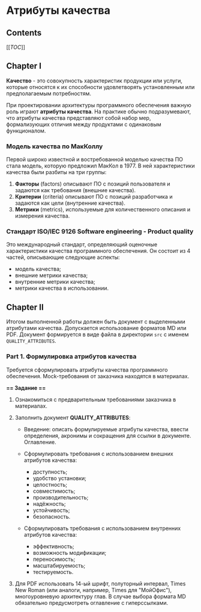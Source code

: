 # Атрибуты качества

## Contents

[[_TOC_]]


## Chapter I

**Качество** - это совокупность характеристик продукции или услуги, которые относятся к их способности удовлетворять установленным или предполагаемым потребностям.

При проектировании архитектуры программного обеспечения важную роль играют **атрибуты качества**. На практике обычно подразумевают, что атрибуты качества представляют собой набор мер, формализующих отличия между продуктами с одинаковым функционалом.

### **Модель качества по МакКоллу**

Первой широко известной и востребованной моделью качества ПО стала модель, которую предложил МакКол в 1977. В ней характеристики качества были разбиты на три группы:
1. **Факторы** (factors) описывают ПО с позиций пользователя и задаются как требования (внешние качества). 
2. **Критерии** (criteria) описывают ПО с позиций разработчика и задаются как цели (внутренние качества).
3. **Метрики** (metrics), используемые для количественного описания и измерения качества.

### **Стандарт ISO/IEC 9126 Software engineering - Product quality**

Это международный стандарт, определяющий оценочные характеристики качества программного обеспечения. Он состоит из 4 частей, описывающие следующие аспекты: 
* модель качества; 
* внешние метрики качества; 
* внутренние метрики качества; 
* метрики качества в использовании.


## Chapter II

Итогом выполненной работы должен быть документ с выделенными атрибутами качества. Допускается использование форматов MD или PDF. Документ формируется в виде файла в директории `src` с именем `QUALITY_ATTRIBUTES`.

### Part 1. Формулировка атрибутов качества

Требуется сформулировать атрибуты качества программного обеспечения. Mock-требования от заказчика находятся в материалах.

**== Задание ==**

1. Ознакомиться с предварительным требованиями заказчика в материалах.

2. Заполнить документ **QUALITY_ATTRIBUTES**:

    * Введение: описать формулируемые атрибуты качества, ввести определения, акронимы и сокращения для ссылки в документе. Оглавление.

    * Сформулировать требования с использованием внешних атрибутов качества: 
        * доступность;
        * удобство установки;
        * целостность;
        * совместимость;
        * производительность;
        * надёжность;
        * устойчивость;
        * безопасность.

    * Сформулировать требования с использованием внутренних атрибутов качества: 
        * эффективность;
        * возможность модификации;
        * переносимость;
        * масштабируемость;
        * тестируемость.

3. Для PDF использовать 14-ый шрифт, полуторный интервал, Times New Roman (или аналоги, например, Times для "МойОфис"), многоуровневую архитектуру глав. В случае выбора формата MD обязательно предусмотреть оглавление с гиперссылками.
